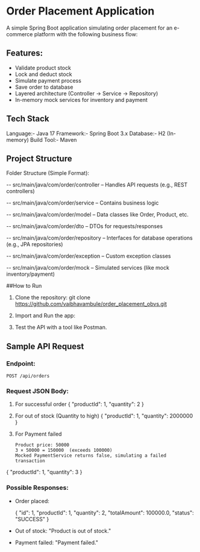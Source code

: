 # Order Placement Application

A simple Spring Boot application simulating order placement for an e-commerce platform with the following business flow:

## Features:
- Validate product stock
- Lock and deduct stock
- Simulate payment process
- Save order to database
- Layered architecture (Controller → Service → Repository)
- In-memory mock services for inventory and payment

## Tech Stack
Language:- Java 17
Framework:- Spring Boot 3.x
Database:- H2 (In-memory)
Build Tool:-  Maven

## Project Structure

Folder Structure (Simple Format):

-- src/main/java/com/order/controller – Handles API requests (e.g., REST controllers)

-- src/main/java/com/order/service – Contains business logic

-- src/main/java/com/order/model – Data classes like Order, Product, etc.

-- src/main/java/com/order/dto – DTOs for requests/responses

-- src/main/java/com/order/repository – Interfaces for database operations (e.g., JPA repositories)

-- src/main/java/com/order/exception – Custom exception classes

-- src/main/java/com/order/mock – Simulated services (like mock inventory/payment)


##How to Run

1. Clone the repository:
   git clone https://github.com/vaibhavambule/order_placement_obvs.git
   
3. Import and Run the app:

4. Test the API with a tool like Postman.

## Sample API Request

### Endpoint:
```
POST /api/orders
```

### Request JSON Body:

1. For successful order
{
  "productId": 1,
  "quantity": 2
}

2. For out of stock (Quantity to high)
{
  "productId": 1,
  "quantity": 2000000
}

3. For Payment failed
   ```
   Product price: 50000
   3 × 50000 = 150000  (exceeds 100000)
   Mocked PaymentService returns false, simulating a failed transaction
   ```

{
  "productId": 1,
  "quantity": 3
}



### Possible Responses:
- Order placed:  
  
  {
    "id": 1,
    "productId": 1,
    "quantity": 2,
    "totalAmount": 100000.0,
    "status": "SUCCESS"
  }
  

- Out of stock: "Product is out of stock."

- Payment failed: "Payment failed."

